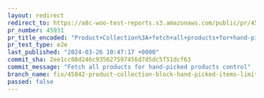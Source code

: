 ```yaml
---
layout: redirect
redirect_to: https://a8c-woo-test-reports.s3.amazonaws.com/public/pr/45931/e2e/index.html
pr_number: 45931
pr_title_encoded: "Product+Collection%3A+fetch+all+products+for+hand-picked+products+control"
pr_test_type: e2e
last_published: "2024-03-26 10:47:17 +0000"
commit_sha: 2ee1cc08d246c935627597456d7d5dc5f51dcf63
commit_message: "Fetch all products for hand-picked products control"
branch_name: fix/45842-product-collection-block-hand-picked-items-limited-to-first-100-in-catalog
passed: false
---
```

